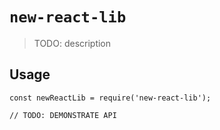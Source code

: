 # `new-react-lib`

> TODO: description

## Usage

```
const newReactLib = require('new-react-lib');

// TODO: DEMONSTRATE API
```
